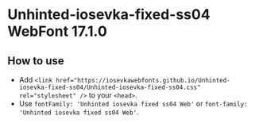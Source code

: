 # Unhinted-iosevka-fixed-ss04 WebFont 17.1.0

## How to use

- Add `<link href="https://iosevkawebfonts.github.io/Unhinted-iosevka-fixed-ss04/Unhinted-iosevka-fixed-ss04.css" rel="stylesheet" />` to your `<head>`.
- Use `fontFamily: 'Unhinted iosevka fixed ss04 Web'` or `font-family: 'Unhinted iosevka fixed ss04 Web'`.
